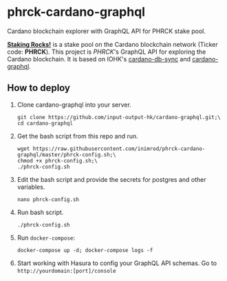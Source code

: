 # phrck-cardano-graphql
Cardano blockchain explorer with GraphQL API for PHRCK stake pool.

**[Staking Rocks!](https://staking.rocks)** is a stake pool on the Cardano blockchain network (Ticker code: **PHRCK**). This project is *PHRCK*'s GraphQL API for exploring the Cardano blockchain. It is based on IOHK's [cardano-db-sync](https://github.com/input-output-hk/cardano-db-sync) and [cardano-graphql](https://github.com/input-output-hk/cardano-graphql).

## How to deploy
1. Clone cardano-graphql into your server.
    ```
    git clone https://github.com/input-output-hk/cardano-graphql.git;\
    cd cardano-graphql
    ```
1. Get the bash script from this repo and run.
    ```
    wget https://raw.githubusercontent.com/inimrod/phrck-cardano-graphql/master/phrck-config.sh;\
    chmod +x phrck-config.sh;\
    ./phrck-config.sh
    ```
1. Edit the bash script and provide the secrets for postgres and other variables.
    ```
    nano phrck-config.sh
    ```
1. Run bash script.
    ```
    ./phrck-config.sh
    ```
1. Run `docker-compose`:
    ```
    docker-compose up -d; docker-compose logs -f
    `````
1. Start working with Hasura to config your GraphQL API schemas. Go to `http://yourdomain:[port]/console`